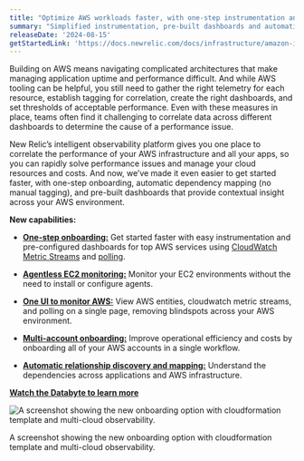 ```yaml
---
title: "Optimize AWS workloads faster, with one-step instrumentation and full stack observability" 
summary: "Simplified instrumentation, pre-built dashboards and automatic correlation across your AWS environment."
releaseDate: '2024-08-15'
getStartedLink: 'https://docs.newrelic.com/docs/infrastructure/amazon-integrations/get-started/introduction-aws-integrations/' 
---
```


Building on AWS means navigating complicated architectures that make managing application uptime and performance difficult. And while AWS tooling can be helpful, you still need to gather the right telemetry for each resource, establish tagging for correlation, create the right dashboards, and set thresholds of acceptable performance. Even with these measures in place, teams often find it challenging to correlate data across different dashboards to determine the cause of a performance issue.

New Relic’s intelligent observability platform gives you one place to correlate the performance of your AWS infrastructure and all your apps, so you can rapidly solve performance issues and manage your cloud resources and costs. And now, we’ve made it even easier to get started faster, with one-step onboarding, automatic dependency mapping (no manual tagging), and pre-built dashboards that provide contextual insight across your AWS environment.
 
**New capabilities:** 

- [**One-step onboarding:**](https://docs.newrelic.com/docs/infrastructure/amazon-integrations/get-started/introduction-aws-integrations/) Get started faster with easy instrumentation and pre-configured dashboards for top AWS services using [CloudWatch Metric Streams](https://docs.newrelic.com/docs/infrastructure/amazon-integrations/connect/aws-metric-stream/) and [polling](https://docs.newrelic.com/docs/infrastructure/amazon-integrations/connect/connect-aws-new-relic-infrastructure-monitoring/).
  
- [**Agentless EC2 monitoring:**](https://newrelic.com/blog/how-to-relic/agentless-monitoring) Monitor your EC2 environments without the need to install or configure agents.
  
- [**One UI to monitor AWS:**](https://docs.newrelic.com/docs/infrastructure/amazon-integrations/get-started/introduction-aws-integrations/) View AWS entities, cloudwatch metric streams, and polling on a single page, removing blindspots across your AWS environment.
  
- [**Multi-account onboarding:**](https://docs.newrelic.com/docs/infrastructure/amazon-integrations/connect/aws-multi-account/) Improve operational efficiency and costs by onboarding all of your AWS accounts in a single workflow.
  
- [**Automatic relationship discovery and mapping:**](https://docs.newrelic.com/docs/new-relic-solutions/new-relic-one/ui-data/service-maps/service-maps/) Understand the dependencies across applications and AWS infrastructure.

[**Watch the Databyte to learn more**](https://youtu.be/54skgSenvHE)

![A screenshot showing the new onboarding option with cloudformation template and multi-cloud observability.](/images/whats-new-one-step-aws.webp "A screenshot showing the new onboarding option with cloudformation template and multi-cloud observability.")

<figcaption>A screenshot showing the new onboarding option with cloudformation template and multi-cloud observability.</figcaption>
